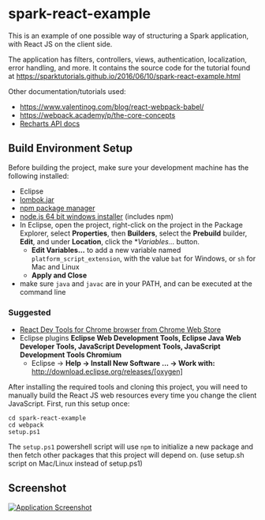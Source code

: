 # spark-react-example
This is an example of one possible way of structuring a Spark application, with React JS on the client side.

The application has filters, controllers, views, authentication, localization, error handling, and more. 
It contains the source code for the tutorial found at https://sparktutorials.github.io/2016/06/10/spark-react-example.html

Other documentation/tutorials used:

* https://www.valentinog.com/blog/react-webpack-babel/
* https://webpack.academy/p/the-core-concepts
* [Recharts API docs](http://recharts.org/#/en-US/api/ScatterChart)

## Build Environment Setup
Before building the project, make sure your development machine has the following installed:

* Eclipse
* [lombok.jar](https://projectlombok.org/download)
* [npm package manager](https://www.npmjs.com/package/npm)
* [node.js 64 bit windows installer](https://nodejs.org/en/download/) (includes npm)
* In Eclipse, open the project, right-click on the project in the Package Explorer, select **Properties**, then **Builders**, select the **Prebuild** builder, **Edit**, and under **Location**, click the **Variables...* button.
  * **Edit Variables...** to add a new variable named `platform_script_extension`, with the value `bat` for Windows, or `sh` for Mac and Linux
  * **Apply and Close**
* make sure `java` and `javac` are in your PATH, and can be executed at the command line

### Suggested

* [React Dev Tools for Chrome browser from Chrome Web Store](https://chrome.google.com/webstore/detail/react-developer-tools/fmkadmapgofadopljbjfkapdkoienihi/related)
* Eclipse plugins **Eclipse Web Development Tools, Eclipse Java Web Developer Tools, JavaScript Development Tools, JavaScript Development Tools Chromium**
  * Eclipse -> **Help -> Install New Software ... -> Work with:** http://download.eclipse.org/releases/[oxygen]

After installing the required tools and cloning this project, you will need to manually build the React JS web resources every time you change the client JavaScript. First, run this setup once:

    cd spark-react-example
    cd webpack
    setup.ps1
    
The `setup.ps1` powershell script will use `npm` to initialize a new package and then fetch other packages that this project will depend on. (use setup.sh script on Mac/Linux instead of setup.ps1)


## Screenshot
[![Application Screenshot](https://i.imgur.com/hFEpQMS.png)](https://i.imgur.com/hFEpQMS.png)
